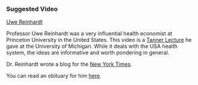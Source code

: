 <h3>Suggested Video</h3>
<p><a class="" title="Link" href="https://www.youtube.com/watch?v=zK_PY3_fQ-w" target="_blank" rel="noopener">Uwe Reinhardt</a></p>
<p>Professor Uwe Reinhardt was a very influential health economist at Princeton University in the United States. This video is a <a href="https://tannerlectures.utah.edu/" target="_blank" rel="noopener">Tanner Lecture</a> he gave at the University of Michigan. While it deals with the USA health system, the ideas are informative and worth pondering in general.</p>
<p>Dr. Reinhardt wrote a blog for the <a href="https://economix.blogs.nytimes.com/author/uwe-e-reinhardt/" target="_blank" rel="noopener">New York Times</a>.</p>
<p>You can read an obituary for him <a href="https://www.nytimes.com/2017/11/15/obituaries/uwe-reinhardt-a-listened-to-voice-on-health-care-policy-dies-at-80.html?searchResultPosition=4" target="_blank" rel="noopener">here</a>.</p>
<p>&nbsp;</p>
<p>&nbsp;</p>
